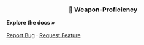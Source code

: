 <h3 align="center">🔫 Weapon-Proficiency</h3>
<p align="center>
  <br />
  <a href="https://github.com/spt-mods/Weapon-Proficiency/wiki"><strong>Explore the docs »</strong></a>
  <br />
  <br />
  <a href="https://github.com/spt-mods/Weapon-Proficiency/issues">Report Bug</a>
  ·
  <a href="https://github.com/spt-mods/Weapon-Proficiency/issues">Request Feature</a>
</p>
